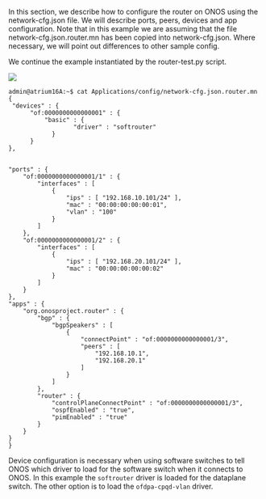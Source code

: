 In this section, we describe how to configure the router on ONOS using the network-cfg.json file. We will describe ports, peers, devices and app configuration. Note that in this example we are assuming that the file network-cfg.json.router.mn has been copied into network-cfg.json. Where necessary, we will point out differences to other sample config.

We continue the example instantiated by the router-test.py script.

![](https://github.com/onfsdn/atrium-docs/blob/master/16A/ONOS/pics/topoR.png)


    admin@atrium16A:~$ cat Applications/config/network-cfg.json.router.mn
    {
     "devices" : {
          "of:0000000000000001" : {
              "basic" : {
                      "driver" : "softrouter"
                }
          }
    },


    "ports" : {
        "of:0000000000000001/1" : {
            "interfaces" : [
                {
                    "ips" : [ "192.168.10.101/24" ],
                    "mac" : "00:00:00:00:00:01",
                    "vlan" : "100"
                }
            ]
        },
        "of:0000000000000001/2" : {
            "interfaces" : [
                {
                    "ips" : [ "192.168.20.101/24" ],
                    "mac" : "00:00:00:00:00:02"
                }
            ]
        }
    },
    "apps" : {
        "org.onosproject.router" : {
            "bgp" : {
                "bgpSpeakers" : [
                    {
                        "connectPoint" : "of:0000000000000001/3",
                        "peers" : [
                            "192.168.10.1",
                            "192.168.20.1"
                        ]
                    }
                ]
            },
            "router" : {
                "controlPlaneConnectPoint" : "of:0000000000000001/3",
                "ospfEnabled" : "true",
                "pimEnabled" : "true"
            }
        }
    }
    }

Device configuration is necessary when using software switches to tell ONOS which driver to load for the software switch when it connects to ONOS. In this example the `softrouter` driver is loaded for the dataplane switch. The other option is to load the `ofdpa-cpqd-vlan` driver.
